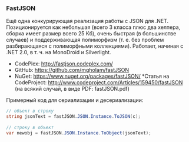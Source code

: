 ﻿### FastJSON

Ещё одна конкурирующая реализация работы с JSON для .NET. Позиционируется как небольшая (всего 3 класса плюс два хелпера, сборка имеет размер всего 25 Кб), очень быстрая (в большинстве случаев) и поддерживающая полиморфизм (т. е. без проблем разбирающаяся с полиморфными коллекциями). Работает, начиная с .NET 2.0, в т. ч. на MonoDroid и Silverlight.

* CodePlex: http://fastjson.codeplex.com/
* GitHub: https://github.com/mgholam/fastJSON
* NuGet: https://www.nuget.org/packages/fastJSON/
*Статья на CodeProject: http://www.codeproject.com/Articles/159450/fastJSON (на всякий случай, в виде PDF: fastJSON.pdf)

Примерный код для сериализации и десериализации:

```csharp
// объект в строку
string jsonText = fastJSON.JSON.Instance.ToJSON(c);
 
// строку в объект
var newobj = fastJSON.JSON.Instance.ToObject(jsonText);
```

